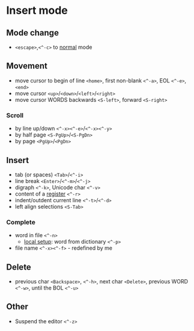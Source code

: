 # Insert mode

## Mode change

* `<escape>`,`<^-c>` to [normal](normal.md) mode

## Movement

* move cursor to begin of line `<home>`, first non-blank `<^-a>`, EOL `<^-e>`, `<end>`
* move cursor `<up>`/`<down>`/`<left>`/`<right>`
* move cursor WORDS backwards `<S-left>`, forward `<S-right>`

### Scroll

* by line up/down `<^-x><^-e>`/`<^-x><^-y>`
* by half page `<S-PgUp>`/`<S-PgDn>`
* by page `<PgUp>`/`<PgDn>`

## Insert

* tab (or spaces) `<Tab>`/`<^-i>`
* line break `<Enter>`/`<^-m>`/`<^-j>`
* digraph `<^-k>`, Unicode char `<^-v>`
* content of a [register](registers.md) `<^-r>`
* indent/outdent current line `<^-t>`/`<^-d>`
* left align selections `<S-Tab>`

### Complete

* word in file `<^-n>`
  * [local setup](local.md): word from dictionary `<^-p>`
* file name `<^-x><^-f>` - redefined by me

## Delete

* previous char `<Backspace>`, `<^-h>`, next char `<Delete>`, previous WORD `<^-w>`, until the BOL `<^-u>`

## Other

* Suspend the editor `<^-z>`
